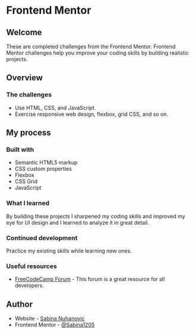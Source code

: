 # Frontend Mentor 
## Welcome

These are completed challenges from the Frontend Mentor. Frontend Mentor challenges help you improve your coding skills by building realistic projects. 

## Overview

### The challenges

- Use HTML, CSS, and JavaScript.
- Exercise responsive web design, flexbox, grid CSS, and so on.

## My process

### Built with

- Semantic HTML5 markup
- CSS custom properties
- Flexbox
- CSS Grid
- JavaScript

### What I learned

By building these projects I sharpened my coding skills and improved my eye for UI design and I learned to analyze it in great detail.

### Continued development

Practice my existing skills while learning new ones. 

### Useful resources

- [FreeCodeCamp Forum](https://forum.freecodecamp.org/) - This forum is a great resource for all developers.

## Author

- Website - [Sabina Nuhanovic](https://sabina1205.github.io/personal-website/)
- Frontend Mentor - [@Sabina1205](https://www.frontendmentor.io/home)
